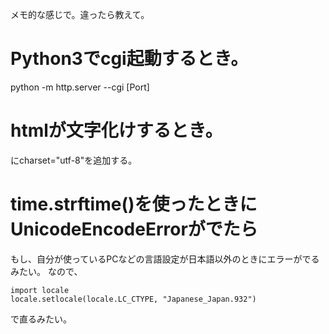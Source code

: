 メモ的な感じで。違ったら教えて。

# Python3でcgi起動するとき。
python -m http.server --cgi [Port]

# htmlが文字化けするとき。
<meta>にcharset="utf-8"を追加する。
<meta charset="utf-8"/>

# time.strftime()を使ったときにUnicodeEncodeErrorがでたら

もし、自分が使っているPCなどの言語設定が日本語以外のときにエラーがでるみたい。
なので、

```
import locale
locale.setlocale(locale.LC_CTYPE, "Japanese_Japan.932")
```

で直るみたい。